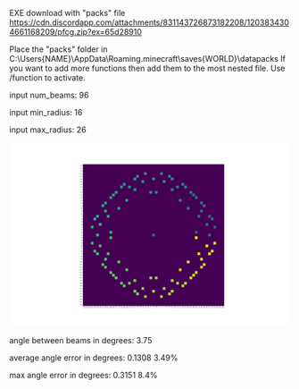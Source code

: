 EXE download with "packs" file https://cdn.discordapp.com/attachments/831143726873182208/1203834304661168209/pfcg.zip?ex=65d28910

Place the "packs" folder in C:\Users\{NAME}\AppData\Roaming\.minecraft\saves\{WORLD}\datapacks
If you want to add more functions then add them to the most nested file.
Use /function to activate.



input num_beams: 96

input min_radius: 16

input max_radius: 26

![text](Figure.png)

angle between beams in degrees: 3.75

average angle error in degrees: 0.1308 3.49%

max angle error in degrees: 0.3151 8.4%
